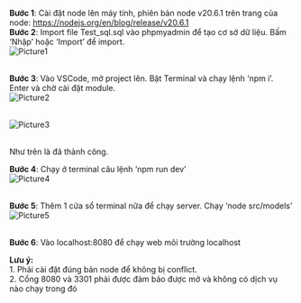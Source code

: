 **Bước 1**: Cài đặt node lên máy tính, phiên bản node v20.6.1 trên trang của node: https://nodejs.org/en/blog/release/v20.6.1<br />
**Bước 2**: Import file Test_sql.sql vào phpmyadmin để tạo cơ sở dữ liệu. Bấm ‘Nhập’ hoặc ‘Import’ để import.<br />
![Picture1](https://github.com/syphu3011/J2EE/assets/77763598/fd691674-38c4-4a65-abed-d45a72ee3846)<br /><br />

**Bước 3**: Vào VSCode, mở project lên. Bật Terminal và chạy lệnh ‘npm i’. Enter và chờ cài đặt module.<br />
![Picture2](https://github.com/syphu3011/J2EE/assets/77763598/d946a6f6-df97-4152-9e66-bf59bfc08ff6)<br /><br />

![Picture3](https://github.com/syphu3011/J2EE/assets/77763598/84da8847-5053-45fc-a239-53da9a1c55cf)<br /><br />

Như trên là đã thành công.<br />

**Bước 4**: Chạy ở terminal câu lệnh ‘npm run dev’<br />
![Picture4](https://github.com/syphu3011/J2EE/assets/77763598/fe201470-0048-495e-bea4-8214c16a255b)<br /><br />

**Bước 5**: Thêm 1 cửa sổ terminal nữa để chạy server. Chạy ‘node src/models’<br />
![Picture5](https://github.com/syphu3011/J2EE/assets/77763598/8f3c4a63-2001-4c03-b5f3-6beda49e3ab7)<br /><br />

**Bước 6**: Vào localhost:8080 để chạy web môi trường localhost<br />

**Lưu ý:** <br />
    1. Phải cài đặt đúng bản node để không bị conflict.<br />
    2. Cổng 8080 và 3301 phải được đảm bảo được mở và không có dịch vụ nào chạy trong đó<br />

